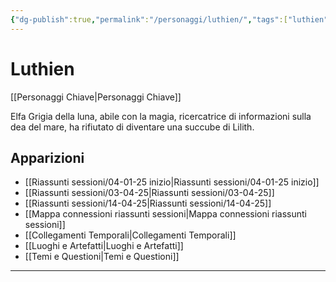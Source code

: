 ```yaml
---
{"dg-publish":true,"permalink":"/personaggi/luthien/","tags":["luthien"],"noteIcon":""}
---
```


# Luthien

[[Personaggi Chiave\|Personaggi Chiave]]

Elfa Grigia della luna, abile con la magia, ricercatrice di informazioni sulla dea del mare, ha rifiutato di diventare una succube di Lilith.

## Apparizioni
- [[Riassunti sessioni/04-01-25 inizio\|Riassunti sessioni/04-01-25 inizio]]
- [[Riassunti sessioni/03-04-25\|Riassunti sessioni/03-04-25]]
- [[Riassunti sessioni/14-04-25\|Riassunti sessioni/14-04-25]]
- [[Mappa connessioni riassunti sessioni\|Mappa connessioni riassunti sessioni]]
- [[Collegamenti Temporali\|Collegamenti Temporali]]
- [[Luoghi e Artefatti\|Luoghi e Artefatti]]
- [[Temi e Questioni\|Temi e Questioni]]

---